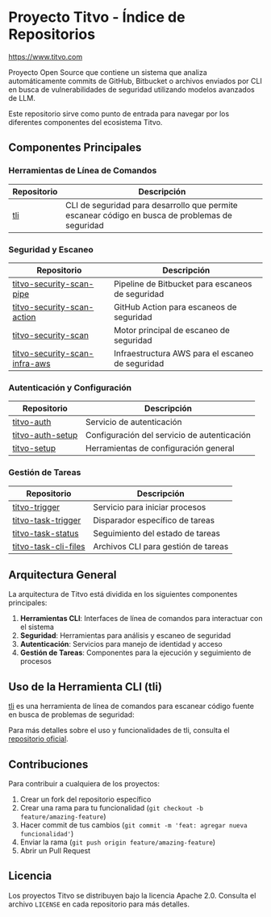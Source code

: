 # Proyecto Titvo - Índice de Repositorios
https://www.titvo.com

Proyecto Open Source que contiene un sistema que analiza automáticamente commits de GitHub, Bitbucket o archivos enviados por CLI en busca de vulnerabilidades de seguridad utilizando modelos avanzados de LLM.

Este repositorio sirve como punto de entrada para navegar por los diferentes componentes del ecosistema Titvo.

## Componentes Principales

### Herramientas de Línea de Comandos

| Repositorio | Descripción |
|-------------|-------------|
| [tli](https://github.com/KaribuLab/tli) | CLI de seguridad para desarrollo que permite escanear código en busca de problemas de seguridad |

### Seguridad y Escaneo

| Repositorio | Descripción |
|-------------|-------------|
| [titvo-security-scan-pipe](https://bitbucket.org/karibu-cl/titvo-security-scan-pipe/src/main/) | Pipeline de Bitbucket para escaneos de seguridad |
| [titvo-security-scan-action](https://github.com/KaribuLab/titvo-security-scan-action) | GitHub Action para escaneos de seguridad |
| [titvo-security-scan](https://github.com/KaribuLab/titvo-security-scan) | Motor principal de escaneo de seguridad |
| [titvo-security-scan-infra-aws](https://github.com/KaribuLab/titvo-security-scan-infra-aws) | Infraestructura AWS para el escaneo de seguridad |

### Autenticación y Configuración

| Repositorio | Descripción |
|-------------|-------------|
| [titvo-auth](https://github.com/KaribuLab/titvo-auth) | Servicio de autenticación |
| [titvo-auth-setup](https://github.com/KaribuLab/titvo-auth-setup) | Configuración del servicio de autenticación |
| [titvo-setup](https://github.com/KaribuLab/titvo-setup) | Herramientas de configuración general |

### Gestión de Tareas

| Repositorio | Descripción |
|-------------|-------------|
| [titvo-trigger](https://github.com/KaribuLab/titvo-trigger) | Servicio para iniciar procesos |
| [titvo-task-trigger](https://github.com/KaribuLab/titvo-task-trigger) | Disparador específico de tareas |
| [titvo-task-status](https://github.com/KaribuLab/titvo-task-status) | Seguimiento del estado de tareas |
| [titvo-task-cli-files](https://github.com/KaribuLab/titvo-task-cli-files) | Archivos CLI para gestión de tareas |

## Arquitectura General

La arquitectura de Titvo está dividida en los siguientes componentes principales:

1. **Herramientas CLI**: Interfaces de línea de comandos para interactuar con el sistema
2. **Seguridad**: Herramientas para análisis y escaneo de seguridad
3. **Autenticación**: Servicios para manejo de identidad y acceso
4. **Gestión de Tareas**: Componentes para la ejecución y seguimiento de procesos

## Uso de la Herramienta CLI (tli)

[tli](https://github.com/KaribuLab/tli) es una herramienta de línea de comandos para escanear código fuente en busca de problemas de seguridad:

Para más detalles sobre el uso y funcionalidades de tli, consulta el [repositorio oficial](https://github.com/KaribuLab/tli).

## Contribuciones

Para contribuir a cualquiera de los proyectos:

1. Crear un fork del repositorio específico
2. Crear una rama para tu funcionalidad (`git checkout -b feature/amazing-feature`)
3. Hacer commit de tus cambios (`git commit -m 'feat: agregar nueva funcionalidad'`)
4. Enviar la rama (`git push origin feature/amazing-feature`)
5. Abrir un Pull Request

## Licencia

Los proyectos Titvo se distribuyen bajo la licencia Apache 2.0. Consulta el archivo `LICENSE` en cada repositorio para más detalles.
